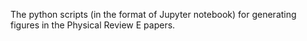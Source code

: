 The python scripts (in the format of Jupyter notebook) for generating figures in the Physical Review E papers.
